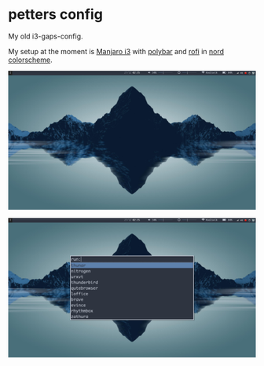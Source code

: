 # petters config
My old i3-gaps-config.

My setup at the moment is [Manjaro i3](https://manjaro.org/community-editions/) with [polybar](https://github.com/jaagr/polybar) and [rofi](https://github.com/DaveDavenport/rofi) in [nord colorscheme](https://github.com/arcticicestudio/nord).

![scrot1](https://github.com/petter-a-kvalsvik/dotfiles/blob/master/Pictures/2017-12-27-023502_1920x1080_scrot.png)

![scrot2](https://github.com/petter-a-kvalsvik/dotfiles/blob/master/Pictures/2017-12-27-023537_1920x1080_scrot.png)

